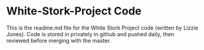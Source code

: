 # White-Stork-Project Code

This is the readme.md file for the White Stork Project code (written by Lizzie Jones). Code is stored in privately in github and pushed daily, then reviewed before merging with the master.
